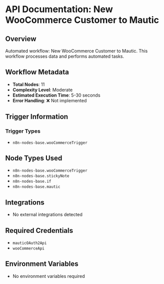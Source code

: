 # API Documentation: New WooCommerce Customer to Mautic

## Overview
Automated workflow: New WooCommerce Customer to Mautic. This workflow processes data and performs automated tasks.

## Workflow Metadata
- **Total Nodes**: 11
- **Complexity Level**: Moderate
- **Estimated Execution Time**: 5-30 seconds
- **Error Handling**: ❌ Not implemented

## Trigger Information
### Trigger Types
- `n8n-nodes-base.wooCommerceTrigger`

## Node Types Used
- `n8n-nodes-base.wooCommerceTrigger`
- `n8n-nodes-base.stickyNote`
- `n8n-nodes-base.if`
- `n8n-nodes-base.mautic`

## Integrations
- No external integrations detected

## Required Credentials
- `mauticOAuth2Api`
- `wooCommerceApi`

## Environment Variables
- No environment variables required

